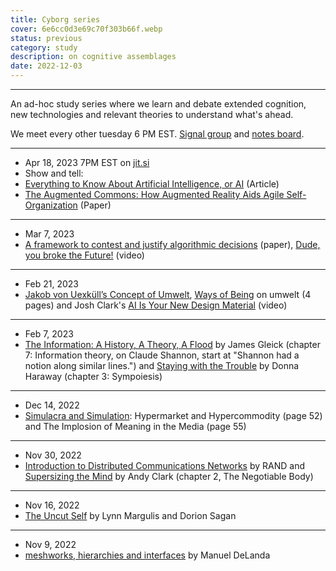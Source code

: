```yaml
---
title: Cyborg series
cover: 6e6cc0d3e69c70f303b66f.webp
status: previous
category: study
description: on cognitive assemblages
date: 2022-12-03
---
```


---

An ad-hoc study series where we learn and debate extended cognition, new technologies and relevant theories to understand what's ahead.

We meet every other tuesday 6 PM EST. [Signal group](https://signal.group/#CjQKIIdZM626CnOYE3Xzk-W1G6CgVXnbrYdrMXHHxZDra1NzEhAGKcSNraIMeX5sHAJKvlFB) and [notes board](https://www.figma.com/file/22B9Kuqfd89zNP4SuIfwi6/Cyborg-study-group?node-id=0%3A1&t=EYuoPxsc3bWx5E8M-1).

---

* Apr 18, 2023 7PM EST on [jit.si](https://meet.jit.si/praxis)
* Show and tell:
*   [Everything to Know About Artificial Intelligence, or AI](https://www.nytimes.com/article/ai-artificial-intelligence-chatbot.html) (Article)
*   [The Augmented Commons: How Augmented Reality Aids Agile Self-Organization](https://papers.ssrn.com/sol3/papers.cfm?abstract_id=2956718) (Paper)

---

* Mar 7, 2023
* [A framework to contest and justify algorithmic decisions](https://link.springer.com/article/10.1007/s43681-021-00054-3) (paper), [Dude, you broke the Future!](https://www.youtube.com/watch?v=RmIgJ64z6Y4) (video)

---

* Feb 21, 2023
* [Jakob von Uexküll’s Concept of Umwelt](https://www.thephilosopher1923.org/post/jakob-von-uexkull-umwelt), [Ways of Being](https://jamesbridle.com/books/ways-of-being) on umwelt (4 pages) and Josh Clark's [AI Is Your New Design Material](https://www.youtube.com/watch?v=Hu5Jc1yIfas) (video)

---

* Feb 7, 2023
* [The Information: A History, A Theory, A Flood](https://www.rand.org/pubs/research_memoranda/RM3420.html) by James Gleick (chapter 7: Information theory, on Claude Shannon, start at "Shannon had a notion along similar lines.") and [Staying with the Trouble](https://www.google.com/search?client=firefox-b-1-d&q=staying+with+the+trouble) by Donna Haraway (chapter 3: Sympoiesis)

---

* Dec 14, 2022
* [Simulacra and Simulation](https://www.press.umich.edu/9900/simulacra_and_simulation): Hypermarket and Hypercommodity (page 52) and The Implosion of Meaning in the Media (page 55)

---

* Nov 30, 2022
* [Introduction to Distributed Communications Networks](https://www.rand.org/pubs/research_memoranda/RM3420.html) by RAND and [Supersizing the Mind](https://academic.oup.com/book/6746) by Andy Clark (chapter 2, The Negotiable Body)

---

* Nov 16, 2022
* [The Uncut Self](https://link.springer.com/chapter/10.1007/978-94-011-3406-4_18) by Lynn Margulis and Dorion Sagan

---

* Nov 9, 2022
* [meshworks, hierarchies and interfaces](http://cumincad.scix.net/data/works/att/7f71.content.pdf) by Manuel DeLanda